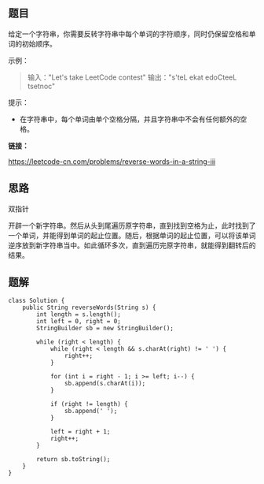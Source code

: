 ## 题目

给定一个字符串，你需要反转字符串中每个单词的字符顺序，同时仍保留空格和单词的初始顺序。

 

示例：

> 输入："Let's take LeetCode contest"
> 输出："s'teL ekat edoCteeL tsetnoc"


提示：

* 在字符串中，每个单词由单个空格分隔，并且字符串中不会有任何额外的空格。

**链接：**

https://leetcode-cn.com/problems/reverse-words-in-a-string-iii

## 思路

双指针

开辟一个新字符串。然后从头到尾遍历原字符串，直到找到空格为止，此时找到了一个单词，并能得到单词的起止位置。随后，根据单词的起止位置，可以将该单词逆序放到新字符串当中。如此循环多次，直到遍历完原字符串，就能得到翻转后的结果。

## 题解


    class Solution {
        public String reverseWords(String s) {
            int length = s.length();
            int left = 0, right = 0;
            StringBuilder sb = new StringBuilder();
    
            while (right < length) {
                while (right < length && s.charAt(right) != ' ') {
                    right++;
                }
    
                for (int i = right - 1; i >= left; i--) {
                    sb.append(s.charAt(i));
                }
    
                if (right != length) {
                    sb.append(' ');
                } 
    
                left = right + 1;
                right++;
            }
    
            return sb.toString();
        }
    }